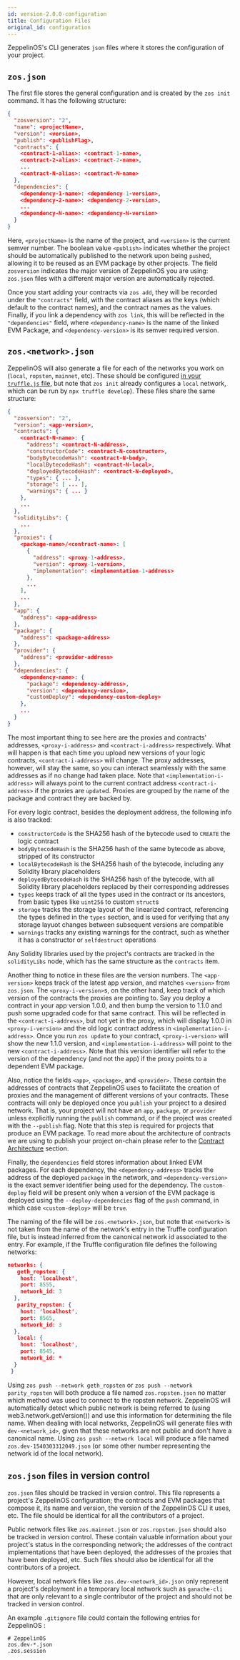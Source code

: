 ```yaml
---
id: version-2.0.0-configuration
title: Configuration Files
original_id: configuration
---
```


ZeppelinOS's CLI generates `json` files where it stores the configuration of your project.


## `zos.json`
The first file stores the general configuration and is created by the `zos init` command. It has the following structure:

```json
{
  "zosversion": "2",
  "name": <projectName>,
  "version": <version>,
  "publish": <publishFlag>,
  "contracts": {
    <contract-1-alias>: <contract-1-name>,
    <contract-2-alias>: <contract-2-name>,
    ...
    <contract-N-alias>: <contract-N-name>
  },
  "dependencies": {
    <dependency-1-name>: <dependency-1-version>,
    <dependency-2-name>: <dependency-2-version>,
    ...
    <dependency-N-name>: <dependency-N-version>
  }
}
```

Here, `<projectName>` is the name of the project, and `<version>` is the current semver number. The boolean value `<publish>` indicates whether the project should be automatically published to the network upon being `push`ed, allowing it to be reused as an EVM package by other projects. The field `zosversion` indicates the major version of ZeppelinOS you are using: `zos.json` files with a different major version are automatically rejected. 

Once you start adding your contracts via `zos add`, they will be recorded under the `"contracts"` field, with the contract aliases as the keys (which default to the contract names), and the contract names as the values. Finally, if you link a dependency with `zos link`, this will be reflected in the `"dependencies"` field, where `<dependency-name>` is the name of the linked EVM Package, and `<dependency-version>` is its semver required version.


## `zos.<network>.json`
ZeppelinOS will also generate a file for each of the networks you work on (`local`, `ropsten`, `mainnet`, etc).
These should be configured [in your `truffle.js` file](http://truffleframework.com/docs/advanced/configuration#networks), but note that `zos init` already configures a `local` network, which can be run by `npx truffle develop`). These files share the same structure:

```json
{
  "zosversion": "2",
  "version": <app-version>,
  "contracts": {
    <contract-N-name>: {
      "address": <contract-N-address>,
      "constructorCode": <contract-N-constructor>,
      "bodyBytecodeHash": <contract-N-body>,
      "localBytecodeHash": <contract-N-local>,
      "deployedBytecodeHash": <contract-N-deployed>,
      "types": { ... },
      "storage": [ ... ],
      "warnings": { ... }
    },
    ...
  },
  "solidityLibs": {
    ...
  },
  "proxies": {
    <package-name>/<contract-name>: [
      {
        "address": <proxy-1-address>,
        "version": <proxy-1-version>,
        "implementation": <implementation-1-address>
      },
      ...
    ],
    ...
  },
  "app": {
    "address": <app-address>
  },
  "package": {
    "address": <package-address>
  },
  "provider": {
    "address": <provider-address>
  },
  "dependencies": {
    <dependency-name>: {
      "package": <dependency-address>,
      "version": <dependency-version>,
      "customDeploy": <dependency-custom-deploy>
    },
    ...
  }
}
```

The most important thing to see here are the proxies and contracts' addresses, `<proxy-i-address>` and `<contract-i-address>` respectively. What will happen is that each time you upload new versions of your logic contracts, `<contract-i-address>` will change. The proxy addresses, however, will stay the same, so you can interact seamlessly with the same addresses as if no change had taken place. Note that `<implementation-i-address>` will always point to the current contract address `<contract-i-address>` if the proxies are `update`d. Proxies are grouped by the name of the package and contract they are backed by.

For every logic contract, besides the deployment address, the following info is also tracked:
- `constructorCode` is the SHA256 hash of the bytecode used to `CREATE` the logic contract
- `bodyBytecodeHash` is the SHA256 hash of the same bytecode as above, stripped of its constructor
- `localBytecodeHash` is the SHA256 hash of the bytecode, including any Solidity library placeholders
- `deployedBytecodeHash` is the SHA256 hash of the bytecode, with all Solidity library placeholders replaced by their corresponding addresses
- `types` keeps track of all the types used in the contract or its ancestors, from basic types like `uint256` to custom `struct`s
- `storage` tracks the storage layout of the linearized contract, referencing the types defined in the `types` section, and is used for verifying that any storage layuot changes between subsequent versions are compatible
- `warnings` tracks any existing warnings for the contract, such as whether it has a constructor or `selfdestruct` operations

Any Solidity libraries used by the project's contracts are tracked in the `solidityLibs` node, which has the same structure as the `contracts` item.

Another thing to notice in these files are the version numbers. The `<app-version>` keeps track of the latest app version, and matches `<version>` from `zos.json`. The `<proxy-i-version>`s, on the other hand, keep track of which version of the contracts the proxies are pointing to. Say you deploy a contract in your app version 1.0.0, and then bump the version to 1.1.0 and push some upgraded code for that same contract. This will be reflected in the `<contract-i-address>`, but not yet in the proxy, which will display 1.0.0 in `<proxy-i-version>` and the old logic contract address in `<implementation-i-address>`. Once you run `zos update` to your contract, `<proxy-i-version>` will show the new 1.1.0 version, and `<implementation-i-address>` will point to the new `<contract-i-address>`. Note that this version identifier will refer to the version of the dependency (and not the app) if the proxy points to a dependent EVM package.

Also, notice the fields `<app>`, `<package>`, and `<provider>`. These contain the addresses of contracts that ZeppelinOS uses to facilitate the creation of proxies and the management of different versions of your contracts. These contracts will only be deployed once you `publish` your project to a desired network. That is, your project will not have an `app`, `package`, or `provider` unless explicitly running the `publish` command, or if the project was created with the `--publish` flag. Note that this step is required for projects that produce an EVM package. To read more about the architecture of contracts we are using to publish your project on-chain please refer to the [Contract Architecture](https://docs.zeppelinos.org/docs/architecture.html) section.

Finally, the `dependencies` field stores information about linked EVM packages. For each dependency, the `<dependency-address>` tracks the address of the deployed `package` in the network, and `<dependency-version>` is the exact semver identifier being used for the dependency. The `custom-deploy` field will be present only when a version of the EVM package is deployed using the `--deploy-dependencies` flag of the `push` command, in which case `<custom-deploy>` will be `true`.

The naming of the file will be `zos.<network>.json`, but note that `<network>` is not taken from the name of the network's entry in the Truffle configuration file, but is instead inferred from the canonical network id associated to the entry. For example, if the Truffle configuration file defines the following networks:

```json
networks: {
   geth_ropsten: {
    host: 'localhost',
    port: 8555,
    network_id: 3
  },
   parity_ropsten: {
    host: 'localhost',
    port: 8565,
    network_id: 3
  },
   local: {
    host: 'localhost',
    port: 8545,
    network_id: *
  }
 }
```
 Using `zos push --network geth_ropsten` or `zos push --network parity_ropsten` will both produce a file named `zos.ropsten.json` no matter which method was used to connect to the ropsten network. ZeppelinOS will automatically detect which public network is being referred to (using web3.network.getVersion()) and use this information for determining the file name.
 When dealing with local networks, ZeppelinOS will generate files with `dev-<network_id>`, given that these networks are not public and don't have a canonical name. Using `zos push --network local` will produce a file named `zos.dev-1540303312049.json` (or some other number representing the network id of the local network).

## `zos.json` files in version control

`zos.json` files should be tracked in version control. This file represents a project's ZeppelinOS configuration; the contracts and EVM packages that compose it, its name and version, the version of the ZeppelinOS CLI it uses, etc. The file should be identical for all the contributors of a project.

Public network files like `zos.mainnet.json` or `zos.ropsten.json` should also be tracked in version control. These contain valuable information about your project's status in the corresponding network; the addresses of the contract implementations that have been deployed, the addresses of the proxies that have been deployed, etc. Such files should also be identical for all the contributors of a project.

However, local network files like `zos.dev-<netowrk_id>.json` only represent a project's deployment in a temporary local network such as `ganache-cli` that are only relevant to a single contributor of the project and should not be tracked in version control.

An example `.gitignore` file could contain the following entries for ZeppelinOS :

```
# ZeppelinOS
zos.dev-*.json
.zos.session
```
